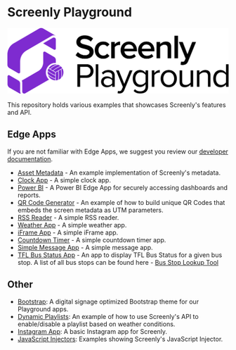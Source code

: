 # Screenly Playground

![Playground Logo](/images/playground.png)

This repository holds various examples that showcases Screenly's features and API.

## Edge Apps

If you are not familiar with Edge Apps, we suggest you review our [developer documentation](https://developer.screenly.io/edge-apps/#getting-started).

* [Asset Metadata](https://github.com/Screenly/Playground/tree/master/edge-apps/asset-metadata) - An example implementation of Screenly's metadata.
* [Clock App](https://github.com/Screenly/Playground/tree/master/edge-apps/clock) - A simple clock app.
* [Power BI](https://github.com/Screenly/Playground/tree/master/edge-apps/powerbi) - A Power BI Edge App for securely accessing dashboards and reports.
* [QR Code Generator](https://github.com/Screenly/Playground/tree/master/edge-apps/qr-code) - An example of how to build unique QR Codes that embeds the screen metadata as UTM parameters.
* [RSS Reader](https://github.com/Screenly/Playground/tree/master/edge-apps/rss-reader) - A simple RSS reader.
* [Weather App](https://github.com/Screenly/Playground/tree/master/edge-apps/weather) - A simple weather app.
* [iFrame App](https://github.com/Screenly/Playground/tree/master/edge-apps/iframe) - A simple iFrame app.
* [Countdown Timer](https://github.com/Screenly/Playground/tree/master/edge-apps/countdown-timer) - A simple countdown timer app.
* [Simple Message App](https://github.com/Screenly/Playground/tree/master/edge-apps/simple-message-app) - A simple message  app.
* [TFL Bus Status App](https://github.com/Screenly/Playground/tree/master/edge-apps/tfl-bus-status) - An app to display TFL Bus Status for a given bus stop. A list of all bus stops can be found here -  [Bus Stop Lookup Tool](https://playground.srly.io/edge-apps/helpers/tfl/bus-stop-lookup/)

## Other

* [Bootstrap](https://github.com/Screenly/playground/tree/master/bootstrap/): A digital signage optimized Bootstrap theme for our Playground apps.
* [Dynamic Playlists](https://github.com/Screenly/playground/tree/master/dynamic-playlists/): An example of how to use Screenly's API to enable/disable a playlist based on weather conditions.
* [Instagram App](https://github.com/Screenly/playground/tree/master/instagram/): A basic Instagram app for Screenly.
* [JavaScript Injectors](https://github.com/Screenly/playground/tree/master/javascript-injectors/): Examples showing Screenly's JavaScript Injector.
